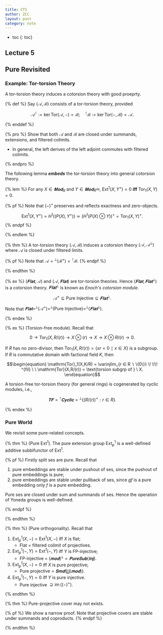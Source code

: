 ```yaml
---
title: CT5
author: ZCC
layout: post
category: note
---
```


* toc
{: toc}

## Lecture 5

## Pure Revisited

### Example: Tor-torsion Theory

A tor-torsion theory induces a cotorsion theory with good proeprty.

{% def %}
Say $(\mathcal{A}, \mathcal{B})$ consists of a tor-torsion theory, provided

$$\begin{equation}
\mathcal{A}^⊺ := \ker \mathrm{Tor}(\mathcal{A}, -) = \mathcal{B}; \quad {}^⊺\mathcal{B} := \ker \mathrm{Tor}(-, \mathcal{B}) = \mathcal{A}.
\end{equation}$$

{% enddef %}

{% pro %}
Show that both $\mathcal{A}$ and $\mathcal{B}$ are closed under summands, extensions, and filtered colimits.

- In general, the left derives of the left adjoint commutes with filtered colimits.

{% endpro %}

The following lemma ***embeds*** the tor-torsion theory into general cotorsion theory.

{% lem %}
For any $X ∈ 𝐌𝐨𝐝 _R$ and $Y ∈ 𝐌𝐨𝐝 _{R^{\mathrm{op}}}$, $\mathrm{Ext}^1(X,Y^+) =0$ **iff** $\mathrm{Tor}_1(X,Y) = 0$.

{% pf %}
Note that $(-)^+$ preserves and reflects exactness and zero-objects.

$$\begin{equation}
\mathrm{Ext}^1(X, Y^+) = H^1((P(X), Y^+)) ≃ (H^1(P(X) ⊗ Y))^+ = \mathrm{Tor}_1(X, Y)^+.
\end{equation}$$
{% endpf %}

{% endlem %}

{% thm %}
A tor-torsion theory $(\mathcal{A}, \mathcal{B})$ induces a cotorsion theory $(\mathcal{A}, \mathcal{A}^⟂ )$ where $\mathcal{A}$ is closed under filtered limits.

{% pf %}
Note that $\mathcal{A} = {}^⟂ (\mathcal{B}^+) = {}^⊺\mathcal{B}$.
{% endpf %}

{% endthm %}

{% ex %}
$(𝐅𝐥𝐚𝐭 , \mathcal{A})$ and $(\mathcal{A}, 𝐅𝐥𝐚𝐭 )$ are tor-torsion theories. Hence $(𝐅𝐥𝐚𝐭 , 𝐅𝐥𝐚𝐭 ^⟂ )$ is a cotorsion theory. $𝐅𝐥𝐚𝐭 ^⟂$ is known as *Enoch's cotorsion module*.

$$\begin{equation}
\mathcal{A}^+ ⊆ \text{Pure Injective} ⊆ 𝐅𝐥𝐚𝐭 ^⟂.
\end{equation}$$

Note that $𝐅𝐥𝐚𝐭 = ^⟂ (\mathcal{A}^+) = ^⟂ (\text{Pure Injective}) = ^⟂ (𝐅𝐥𝐚𝐭 ^⟂)$.

{% endex %}

{% ex %}
(Torsion-free module). Recall that

$$\begin{equation}
0 → \mathrm{Tor}_1(X, R/(r)) → X ⊗ (r) → X → X ⊗ R/(r) → 0.
\end{equation}$$

If $R$ has no zero-divisor, then $\mathrm{Tor}_1(X, R/(r)) = \{xr = 0 ∣ x ∈ X\}$ is a subgroup. If $R$ is commutative domain with factional field $K$, then

$$\begin{equation}
\mathrm{Tor}_1(X,K/R) = \varinjlim_{r ∈ R ∖ \{0\}} \! \!\! ^{fil} \ \ \mathrm{Tor}(X,R/(r)) = \text{torsion subgrp of } \ X.
\end{equation}$$

A torsion-free tor-torsion theory (for general rings) is cogenerated by cyclic modules, i.e.,

$$\begin{equation}
𝐓𝐅 = {}^⊺ 𝐂𝐲𝐜𝐥𝐢𝐜 = {}^⟂ \{(R/(r))^+ : r ∈ R\}.
\end{equation}$$

{% endex %}

### Pure World

We revisit some pure-related concepts.

{% thm %}
(Pure $\mathrm{Ext}^1$). The pure extension group $\mathrm{Ext}_p^1$ is a well-defined additive subbifunctor of $\mathrm{Ext}^1$.

{% pf %}
Firstly split ses are pure. Recall that

1. pure embeddings are stable under pushout of ses, since the pushout of pure embeddings is pure;
2. pure embeddings are stable under pullback of ses, since $gf$ is a pure embedding only $f$ is a pure embedding.

Pure ses are closed under sum and summands of ses. Hence the operation of Yoneda groups is well-defined.

{% endpf %}

{% endthm %}

{% thm %}
(Pure orthogonality). Recall that

1. $\mathrm{Ext}_p^1(X,-) = \mathrm{Ext}^1(X,-)$ iff $X$ is flat;
    - Flat = filtered colimit of projectives.
2. $\mathrm{Ext}_p^1(-,Y) = \mathrm{Ext}^1(-,Y)$ iff $Y$ is FP-injective;
    - FP-injective = $(𝐦𝐨𝐝)^⟂ = 𝐏𝐮𝐫𝐞𝐒𝐮𝐛 (𝐈𝐧𝐣)$.
3. $\mathrm{Ext}_p^1(X,-) = 0$ iff $X$ is pure projective;
    - Pure projective = $𝐒𝐦𝐝 (∐ (𝐦𝐨𝐝))$.
4. $\mathrm{Ext}_p^1(-,Y) = 0$ iff $Y$ is pure injective.
    - Pure injective $⊇ \operatorname{im}((-)^+)$.

{% endthm %}

{% thm %}
Pure-projective cover may not exists.

{% pf %}
We show a narrow proof. Note that projective covers are stable under summands and coproducts.
{% endpf %}

{% endthm %}